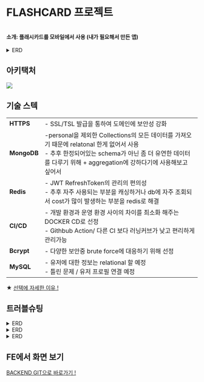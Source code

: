 
# **FLASHCARD 프로젝트** 
</br>
<strong> 소개: 플래시카드를 모바일에서 사용 (내가 필요해서 만든 앱) </strong>
</br>
<br>
<details>
<summary>ERD</summary>
<br>
<img src="https://github.com/jeonghawook/quiz/assets/126029736/827d674d-f572-46fb-b69b-6cfc3d6cf578">
</details>


## **아키택처**
<img src="https://github.com/jeonghawook/quiz/assets/126029736/cdc57279-d1f1-4131-a8e5-14e56f7b1a22">

## **기술 스텍**
<table>
 <tr>
    <td><strong>HTTPS</strong></td>
    <td> - SSL/TSL 발급을 통하여 도메인에 보안성 강화 <br />
   </td>
  </tr>
  <tr>
    <td><strong>MongoDB</strong></td>
    <td> -personal을 제외한 Collections의 모든 데이터를 가져오기 때문에 relatonal 한게 없어서 사용<br />
- 추후 한정되어있는 schema가 아닌 좀 더 유연한 데이터를 다루기 위해 + aggregation에 강하다기에 사용해보고 싶어서</td>
  </tr>
  <tr>
    <td><strong>Redis</strong></td>
    <td>- JWT RefreshToken의 관리의 편의성<br />
- 추후 자주 사용되는 부분을 캐싱하거나 db에 자주 조회되서 cost가 많이 발생하는 부분을 redis로 해결</td>
  </tr>
   <tr>
    <td><strong>CI/CD</strong></td>
    <td>- 개발 환경과 운영 환경 사이의 차이를 최소화 해주는 DOCKER CD로 선정<br />
- Githbub Action/ 다른 CI 보다 러닝커브가 낮고 편리하게 관리가능</td>
  </tr>
  <tr>
    <td><strong>Bcrypt</strong></td>
    <td>- 다양한 보안중 brute force에 대응하기 위해 선정<br />
 </td>
  </tr>
    <tr>
    <td><strong>MySQL</strong></td>
    <td>- 유저에 대한 정보는 relational 할 예정<br />
      - 틀린 문제 / 유저 프로필 연결 예정
 </td>
  </tr>
</table>

★ [선택에 자세한 이유 !](https://velog.io/@saro3/%ED%94%84%EB%A1%9C%EC%A0%9D%ED%8A%B8-FlashCard)

## **트러블슈팅** 
<details>
<summary>ERD</summary>
<br>
<img src="https://github.com/jeonghawook/quiz/assets/126029736/827d674d-f572-46fb-b69b-6cfc3d6cf578">
</details>

<details>
<summary>ERD</summary>
<br>
<img src="https://github.com/jeonghawook/quiz/assets/126029736/827d674d-f572-46fb-b69b-6cfc3d6cf578">
</details>

<details>
<summary>ERD</summary>
<br>
<img src="https://github.com/jeonghawook/quiz/assets/126029736/827d674d-f572-46fb-b69b-6cfc3d6cf578">
</details>

## **FE에서 화면 보기**
 [BACKEND GIT으로 바로가기 ! ](https://github.com/jeonghawook/quiz)
